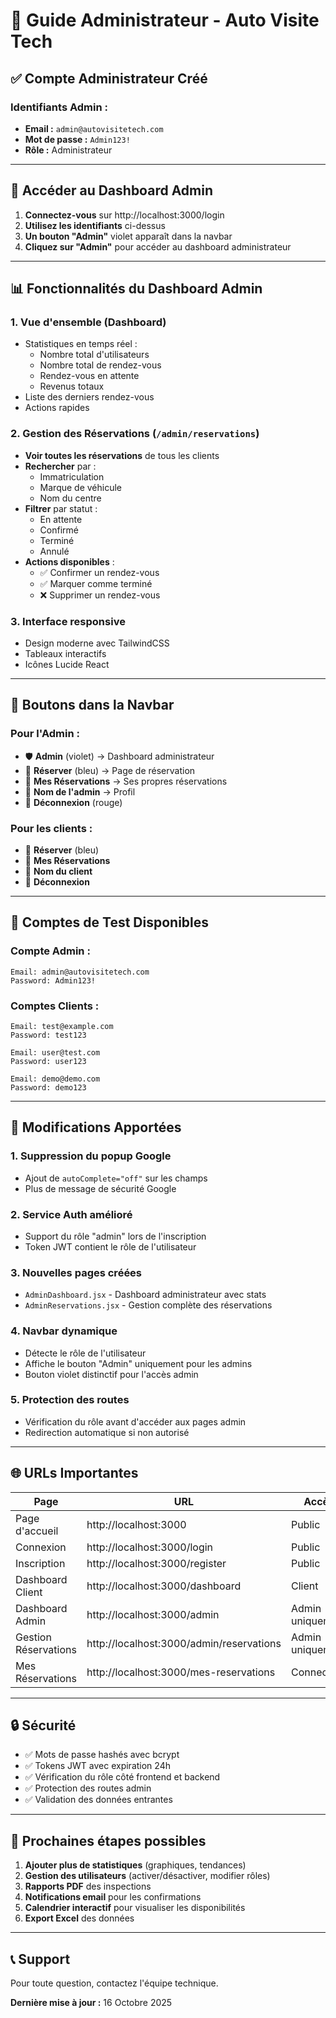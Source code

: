# 🔐 Guide Administrateur - Auto Visite Tech

## ✅ Compte Administrateur Créé

### Identifiants Admin :
- **Email :** `admin@autovisitetech.com`
- **Mot de passe :** `Admin123!`
- **Rôle :** Administrateur

---

## 🚀 Accéder au Dashboard Admin

1. **Connectez-vous** sur http://localhost:3000/login
2. **Utilisez les identifiants** ci-dessus
3. **Un bouton "Admin"** violet apparaît dans la navbar
4. **Cliquez sur "Admin"** pour accéder au dashboard administrateur

---

## 📊 Fonctionnalités du Dashboard Admin

### 1. **Vue d'ensemble (Dashboard)**
- Statistiques en temps réel :
  - Nombre total d'utilisateurs
  - Nombre total de rendez-vous
  - Rendez-vous en attente
  - Revenus totaux
- Liste des derniers rendez-vous
- Actions rapides

### 2. **Gestion des Réservations** (`/admin/reservations`)
- **Voir toutes les réservations** de tous les clients
- **Rechercher** par :
  - Immatriculation
  - Marque de véhicule
  - Nom du centre
- **Filtrer** par statut :
  - En attente
  - Confirmé
  - Terminé
  - Annulé
- **Actions disponibles** :
  - ✅ Confirmer un rendez-vous
  - ✅ Marquer comme terminé
  - ❌ Supprimer un rendez-vous

### 3. **Interface responsive**
- Design moderne avec TailwindCSS
- Tableaux interactifs
- Icônes Lucide React

---

## 🎨 Boutons dans la Navbar

### Pour l'Admin :
- 🛡️ **Admin** (violet) → Dashboard administrateur
- 📅 **Réserver** (bleu) → Page de réservation
- 📅 **Mes Réservations** → Ses propres réservations
- 👤 **Nom de l'admin** → Profil
- 🚪 **Déconnexion** (rouge)

### Pour les clients :
- 📅 **Réserver** (bleu)
- 📅 **Mes Réservations**
- 👤 **Nom du client**
- 🚪 **Déconnexion**

---

## 📝 Comptes de Test Disponibles

### Compte Admin :
```
Email: admin@autovisitetech.com
Password: Admin123!
```

### Comptes Clients :
```
Email: test@example.com
Password: test123
```

```
Email: user@test.com
Password: user123
```

```
Email: demo@demo.com
Password: demo123
```

---

## 🔧 Modifications Apportées

### 1. **Suppression du popup Google**
- Ajout de `autoComplete="off"` sur les champs
- Plus de message de sécurité Google

### 2. **Service Auth amélioré**
- Support du rôle "admin" lors de l'inscription
- Token JWT contient le rôle de l'utilisateur

### 3. **Nouvelles pages créées**
- `AdminDashboard.jsx` - Dashboard administrateur avec stats
- `AdminReservations.jsx` - Gestion complète des réservations

### 4. **Navbar dynamique**
- Détecte le rôle de l'utilisateur
- Affiche le bouton "Admin" uniquement pour les admins
- Bouton violet distinctif pour l'accès admin

### 5. **Protection des routes**
- Vérification du rôle avant d'accéder aux pages admin
- Redirection automatique si non autorisé

---

## 🌐 URLs Importantes

| Page | URL | Accès |
|------|-----|-------|
| Page d'accueil | http://localhost:3000 | Public |
| Connexion | http://localhost:3000/login | Public |
| Inscription | http://localhost:3000/register | Public |
| Dashboard Client | http://localhost:3000/dashboard | Client |
| Dashboard Admin | http://localhost:3000/admin | Admin uniquement |
| Gestion Réservations | http://localhost:3000/admin/reservations | Admin uniquement |
| Mes Réservations | http://localhost:3000/mes-reservations | Connecté |

---

## 🔒 Sécurité

- ✅ Mots de passe hashés avec bcrypt
- ✅ Tokens JWT avec expiration 24h
- ✅ Vérification du rôle côté frontend et backend
- ✅ Protection des routes admin
- ✅ Validation des données entrantes

---

## 🎯 Prochaines étapes possibles

1. **Ajouter plus de statistiques** (graphiques, tendances)
2. **Gestion des utilisateurs** (activer/désactiver, modifier rôles)
3. **Rapports PDF** des inspections
4. **Notifications email** pour les confirmations
5. **Calendrier interactif** pour visualiser les disponibilités
6. **Export Excel** des données

---

## 📞 Support

Pour toute question, contactez l'équipe technique.

**Dernière mise à jour :** 16 Octobre 2025
